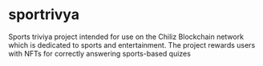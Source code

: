 # sportrivya

Sports triviya project intended for use on the Chiliz Blockchain network which is dedicated to sports and entertainment. The project rewards users with NFTs for correctly answering sports-based quizes
